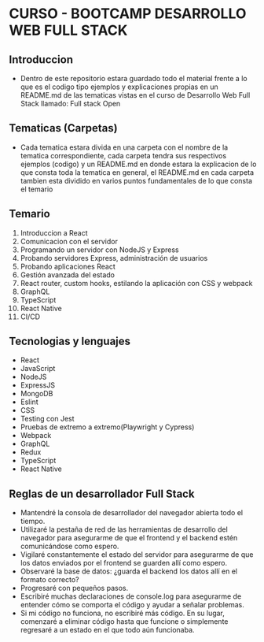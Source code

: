 # CURSO - BOOTCAMP DESARROLLO WEB FULL STACK

## Introduccion
- Dentro de este repositorio estara guardado todo el material frente a lo que es el codigo tipo ejemplos y explicaciones propias en un README.md de las tematicas vistas en el curso
  de Desarrollo Web Full Stack llamado: Full stack Open

## Tematicas (Carpetas)
- Cada tematica estara divida en una carpeta con el nombre de la tematica correspondiente, cada carpeta tendra sus respectivos ejemplos (codigo) y un README.md en donde estara la explicacion
  de lo que consta toda la tematica en general, el README.md en cada carpeta tambien esta dividido en varios puntos fundamentales de lo que consta el temario

## Temario
1. Introduccion a React
2. Comunicacion con el servidor
3. Programando un servidor con NodeJS y Express
4. Probando servidores Express, administración de usuarios
5. Probando aplicaciones React
6. Gestión avanzada del estado
7. React router, custom hooks, estilando la aplicación con CSS y webpack
8. GraphQL
9. TypeScript
10. React Native
11. CI/CD

## Tecnologias y lenguajes
- React
- JavaScript
- NodeJS
- ExpressJS
- MongoDB
- Eslint
- CSS
- Testing con Jest
- Pruebas de extremo a extremo(Playwright y Cypress)
- Webpack
- GraphQL
- Redux
- TypeScript
- React Native

## Reglas de un desarrollador Full Stack
- Mantendré la consola de desarrollador del navegador abierta todo el tiempo.
- Utilizaré la pestaña de red de las herramientas de desarrollo del navegador para asegurarme de que el frontend  y el backend estén comunicándose como espero.
- Vigilaré constantemente el estado del servidor para asegurarme de que los datos enviados por el frontend se guarden allí como espero.
- Observaré la base de datos: ¿guarda el backend los datos allí en el formato correcto?
- Progresaré con pequeños pasos.
- Escribiré muchas declaraciones de console.log para asegurarme de entender cómo se comporta el código y ayudar a señalar problemas.
- Si mi código no funciona, no escribiré más código. En su lugar, comenzaré a eliminar código hasta que funcione o simplemente regresaré a un estado en el que todo aún funcionaba.